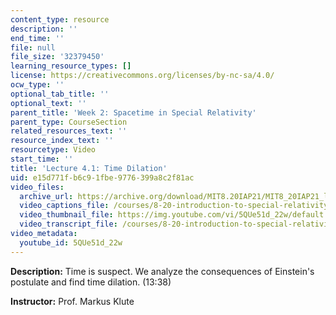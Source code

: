 ```yaml
---
content_type: resource
description: ''
end_time: ''
file: null
file_size: '32379450'
learning_resource_types: []
license: https://creativecommons.org/licenses/by-nc-sa/4.0/
ocw_type: ''
optional_tab_title: ''
optional_text: ''
parent_title: 'Week 2: Spacetime in Special Relativity'
parent_type: CourseSection
related_resources_text: ''
resource_index_text: ''
resourcetype: Video
start_time: ''
title: 'Lecture 4.1: Time Dilation'
uid: e15d771f-b6c9-1fbe-9776-399a8c2f81ac
video_files:
  archive_url: https://archive.org/download/MIT8.20IAP21/MIT8_20IAP21_lec04-1_300k.mp4
  video_captions_file: /courses/8-20-introduction-to-special-relativity-january-iap-2021/6f85897ccd525ad7ad0d49c7575b7d3d_5QUe51d_22w.vtt
  video_thumbnail_file: https://img.youtube.com/vi/5QUe51d_22w/default.jpg
  video_transcript_file: /courses/8-20-introduction-to-special-relativity-january-iap-2021/04ef73efeb03a785c5834e9b8bb82faa_5QUe51d_22w.pdf
video_metadata:
  youtube_id: 5QUe51d_22w
---
```


**Description:** Time is suspect. We analyze the consequences of Einstein's postulate and find time dilation. (13:38)

**Instructor:** Prof. Markus Klute

